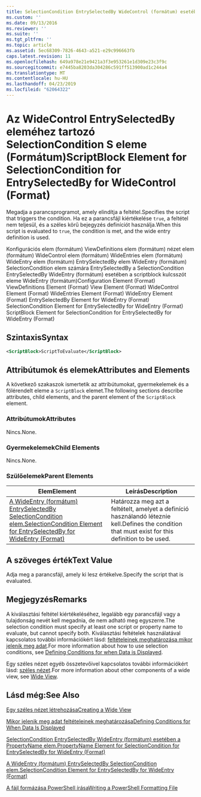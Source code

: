```yaml
---
title: SelectionCondition EntrySelectedBy WideControl (formátum) esetében a scriptblock kulcsszót eleme |} A Microsoft Docs
ms.custom: ''
ms.date: 09/13/2016
ms.reviewer: ''
ms.suite: ''
ms.tgt_pltfrm: ''
ms.topic: article
ms.assetid: 5ec68309-7826-4643-a521-e29c996663fb
caps.latest.revision: 11
ms.openlocfilehash: 649a978e21e9421a3f3e953261e1d309e23c3f9c
ms.sourcegitcommit: e7445ba8203da304286c591ff513900ad1c244a4
ms.translationtype: MT
ms.contentlocale: hu-HU
ms.lasthandoff: 04/23/2019
ms.locfileid: "62064322"
---
```

# <a name="scriptblock-element-for-selectioncondition-for-entryselectedby-for-widecontrol-format"></a><span data-ttu-id="d4fb6-102">Az WideControl EntrySelectedBy eleméhez tartozó SelectionCondition S eleme (Formátum)</span><span class="sxs-lookup"><span data-stu-id="d4fb6-102">ScriptBlock Element for SelectionCondition for EntrySelectedBy for WideControl (Format)</span></span>

<span data-ttu-id="d4fb6-103">Megadja a parancsprogramot, amely elindítja a feltétel.</span><span class="sxs-lookup"><span data-stu-id="d4fb6-103">Specifies the script that triggers the condition.</span></span> <span data-ttu-id="d4fb6-104">Ha ez a parancsfájl kiértékelése `true`, a feltétel nem teljesül, és a széles körű bejegyzés definíciót használja.</span><span class="sxs-lookup"><span data-stu-id="d4fb6-104">When this script is evaluated to `true`, the condition is met, and the wide entry definition is used.</span></span>

<span data-ttu-id="d4fb6-105">Konfigurációs elem (formátum) ViewDefinitions elem (formátum) nézet elem (formátum) WideControl elem (formátum) WideEntries elem (formátum) WideEntry elem (formátum) EntrySelectedBy elem WideEntry (formátum) SelectionCondition elem számára EntrySelectedBy a SelectionCondition EntrySelectedBy WideEntry (formátum) esetében a scriptblock kulcsszót eleme WideEntry (formátum)</span><span class="sxs-lookup"><span data-stu-id="d4fb6-105">Configuration Element (Format) ViewDefinitions Element (Format) View Element (Format) WideControl Element (Format) WideEntries Element (Format) WideEntry Element (Format) EntrySelectedBy Element for WideEntry (Format) SelectionCondition Element for EntrySelectedBy for WideEntry (Format) ScriptBlock Element for SelectionCondition for EntrySelectedBy for WideEntry (Format)</span></span>

## <a name="syntax"></a><span data-ttu-id="d4fb6-106">Szintaxis</span><span class="sxs-lookup"><span data-stu-id="d4fb6-106">Syntax</span></span>

```xml
<ScriptBlock>ScriptToEvaluate</ScriptBlock>
```

## <a name="attributes-and-elements"></a><span data-ttu-id="d4fb6-107">Attribútumok és elemek</span><span class="sxs-lookup"><span data-stu-id="d4fb6-107">Attributes and Elements</span></span>

<span data-ttu-id="d4fb6-108">A következő szakaszok ismertetik az attribútumokat, gyermekelemek és a fölérendelt eleme a `ScriptBlock` elemet.</span><span class="sxs-lookup"><span data-stu-id="d4fb6-108">The following sections describe attributes, child elements, and the parent element of the `ScriptBlock` element.</span></span>

### <a name="attributes"></a><span data-ttu-id="d4fb6-109">Attribútumok</span><span class="sxs-lookup"><span data-stu-id="d4fb6-109">Attributes</span></span>

<span data-ttu-id="d4fb6-110">Nincs.</span><span class="sxs-lookup"><span data-stu-id="d4fb6-110">None.</span></span>

### <a name="child-elements"></a><span data-ttu-id="d4fb6-111">Gyermekelemek</span><span class="sxs-lookup"><span data-stu-id="d4fb6-111">Child Elements</span></span>

<span data-ttu-id="d4fb6-112">Nincs.</span><span class="sxs-lookup"><span data-stu-id="d4fb6-112">None.</span></span>

### <a name="parent-elements"></a><span data-ttu-id="d4fb6-113">Szülőelemek</span><span class="sxs-lookup"><span data-stu-id="d4fb6-113">Parent Elements</span></span>

|<span data-ttu-id="d4fb6-114">Elem</span><span class="sxs-lookup"><span data-stu-id="d4fb6-114">Element</span></span>|<span data-ttu-id="d4fb6-115">Leírás</span><span class="sxs-lookup"><span data-stu-id="d4fb6-115">Description</span></span>|
|-------------|-----------------|
|[<span data-ttu-id="d4fb6-116">A WideEntry (formátum) EntrySelectedBy SelectionCondition elem.</span><span class="sxs-lookup"><span data-stu-id="d4fb6-116">SelectionCondition Element for EntrySelectedBy for WideEntry (Format)</span></span>](./selectioncondition-element-for-entryselectedby-for-widecontrol-format.md)|<span data-ttu-id="d4fb6-117">Határozza meg azt a feltételt, amelyet a definíció használandó léteznie kell.</span><span class="sxs-lookup"><span data-stu-id="d4fb6-117">Defines the condition that must exist for this definition to be used.</span></span>|

## <a name="text-value"></a><span data-ttu-id="d4fb6-118">A szöveges érték</span><span class="sxs-lookup"><span data-stu-id="d4fb6-118">Text Value</span></span>

<span data-ttu-id="d4fb6-119">Adja meg a parancsfájl, amely ki lesz értékelve.</span><span class="sxs-lookup"><span data-stu-id="d4fb6-119">Specify the script that is evaluated.</span></span>

## <a name="remarks"></a><span data-ttu-id="d4fb6-120">Megjegyzés</span><span class="sxs-lookup"><span data-stu-id="d4fb6-120">Remarks</span></span>

<span data-ttu-id="d4fb6-121">A kiválasztási feltétel kiértékeléséhez, legalább egy parancsfájl vagy a tulajdonság nevét kell megadnia, de nem adható meg egyszerre.</span><span class="sxs-lookup"><span data-stu-id="d4fb6-121">The selection condition must specify at least one script or property name to evaluate, but cannot specify both.</span></span> <span data-ttu-id="d4fb6-122">Kiválasztási feltételek használatával kapcsolatos további információkért lásd: [feltételeinek meghatározása mikor jelenik meg adat](./defining-conditions-for-displaying-data.md).</span><span class="sxs-lookup"><span data-stu-id="d4fb6-122">For more information about how to use selection conditions, see [Defining Conditions for when Data is Displayed](./defining-conditions-for-displaying-data.md).</span></span>

<span data-ttu-id="d4fb6-123">Egy széles nézet egyéb összetevőivel kapcsolatos további információkért lásd: [széles nézet](./creating-a-wide-view.md).</span><span class="sxs-lookup"><span data-stu-id="d4fb6-123">For more information about other components of a wide view, see [Wide View](./creating-a-wide-view.md).</span></span>

## <a name="see-also"></a><span data-ttu-id="d4fb6-124">Lásd még:</span><span class="sxs-lookup"><span data-stu-id="d4fb6-124">See Also</span></span>

[<span data-ttu-id="d4fb6-125">Egy széles nézet létrehozása</span><span class="sxs-lookup"><span data-stu-id="d4fb6-125">Creating a Wide View</span></span>](./creating-a-wide-view.md)

[<span data-ttu-id="d4fb6-126">Mikor jelenik meg adat feltételeinek meghatározása</span><span class="sxs-lookup"><span data-stu-id="d4fb6-126">Defining Conditions for When Data Is Displayed</span></span>](./defining-conditions-for-displaying-data.md)

[<span data-ttu-id="d4fb6-127">SelectionCondition EntrySelectedBy WideEntry (formátum) esetében a PropertyName elem.</span><span class="sxs-lookup"><span data-stu-id="d4fb6-127">PropertyName Element for SelectionCondition for EntrySelectedBy for WideEntry (Format)</span></span>](./propertyname-element-for-selectioncondition-for-entryselectedby-for-wideentry-format.md)

[<span data-ttu-id="d4fb6-128">A WideEntry (formátum) EntrySelectedBy SelectionCondition elem.</span><span class="sxs-lookup"><span data-stu-id="d4fb6-128">SelectionCondition Element for EntrySelectedBy for WideEntry (Format)</span></span>](./selectioncondition-element-for-entryselectedby-for-widecontrol-format.md)

[<span data-ttu-id="d4fb6-129">A fájl formázása PowerShell írása</span><span class="sxs-lookup"><span data-stu-id="d4fb6-129">Writing a PowerShell Formatting File</span></span>](./writing-a-powershell-formatting-file.md)
